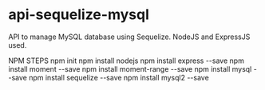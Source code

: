 # api-sequelize-mysql
 
API to manage MySQL database using Sequelize. NodeJS and ExpressJS used.

NPM STEPS
npm init
npm install nodejs
npm install express --save
npm install moment --save
npm install moment-range --save
npm install mysql --save
npm install sequelize --save
npm install mysql2 --save
